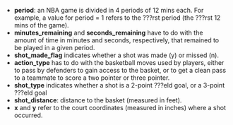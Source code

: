 - **period**: an NBA game is divided in 4 periods of 12 mins each. For example, a value for period = 1 refers to the ???rst period (the ???rst 12 mins of the game). 
- **minutes_remaining** and **seconds_remaining** have to do with the amount of time in minutes and seconds, respectively, that remained to be played in a given period.
- **shot_made_flag** indicates whether a shot was made (y) or missed (n).
- **action_type** has to do with the basketball moves used by players, either to pass by defenders to gain access to the basket, or to get a clean pass to a teammate to score a two pointer or three pointer.
- **shot_type** indicates whether a shot is a 2-point ???eld goal, or a 3-point ???eld goal
- **shot_distance**: distance to the basket (measured in feet). 
- **x** and **y** refer to the court coordinates (measured in inches) where a shot occurred.